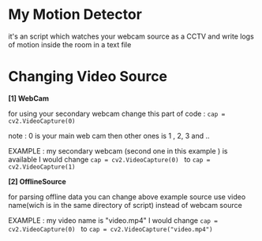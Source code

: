 # My Motion Detector

it's an script which watches your webcam source as a CCTV and write logs of motion inside the room in a text file 

# Changing Video Source
**[1] WebCam**

for using your secondary webcam 
change this part of code : 
`cap = cv2.VideoCapture(0) `

note : 0 is your main web cam then other ones is 1 , 2, 3 and ..

EXAMPLE : my secondary webcam (second one in this example ) is available 
I would change `cap = cv2.VideoCapture(0) `
to `cap = cv2.VideoCapture(1) `

**[2] OfflineSource**

for parsing offline data you can change above example source 
use video name(wich is in the same directory of script) instead of webcam source

EXAMPLE : my video name is "video.mp4"
I would change `cap = cv2.VideoCapture(0) `
to `cap = cv2.VideoCapture("video.mp4") `



